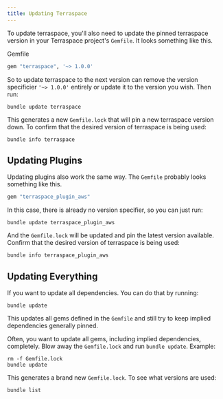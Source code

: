 ```yaml
---
title: Updating Terraspace
---
```


To update terraspace, you'll also need to update the pinned terraspace version in your Terraspace project's `Gemfile`. It looks something like this.

Gemfile

```ruby
gem "terraspace", '~> 1.0.0'
```

So to update terraspace to the next version can remove the version specificier `'~> 1.0.0'` entirely or update it to the version you wish.  Then run:

    bundle update terraspace

This generates a new `Gemfile.lock` that will pin a new terraspace version down. To confirm that the desired version of terraspace is being used:

    bundle info terraspace

## Updating Plugins

Updating plugins also work the same way.  The `Gemfile` probably looks something like this.

```ruby
gem "terraspace_plugin_aws"
```

In this case, there is already no version specifier, so you can just run:

    bundle update terraspace_plugin_aws

And the `Gemfile.lock` will be updated and pin the latest version available. Confirm that the desired version of terraspace is being used:

    bundle info terraspace_plugin_aws

## Updating Everything

If you want to update all dependencies. You can do that by running:

    bundle update

This updates all gems defined in the `Gemfile` and still try to keep implied dependencies generally pinned.

Often, you want to update all gems, including implied dependencies, completely. Blow away the `Gemfile.lock` and run `bundle update`. Example:

    rm -f Gemfile.lock
    bundle update

This generates a brand new `Gemfile.lock`. To see what versions are used:

    bundle list
